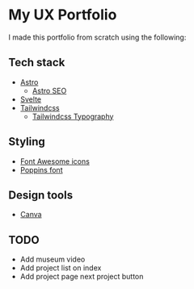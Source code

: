 # My UX Portfolio

I made this portfolio from scratch using the following:

## Tech stack
- [Astro](https://astro.build/)
    - [Astro SEO](https://github.com/jonasmerlin/astro-seo)
- [Svelte](https://svelte.dev/)
- [Tailwindcss](https://tailwindcss.com/)
    - [Tailwindcss Typography](https://github.com/tailwindlabs/tailwindcss-typography)

## Styling
- [Font Awesome icons](https://fontawesome.com/)
- [Poppins font](https://fonts.google.com/specimen/Poppins)

## Design tools
- [Canva](https://www.canva.com/)

## TODO
- Add museum video
- Add project list on index
- Add project page next project button